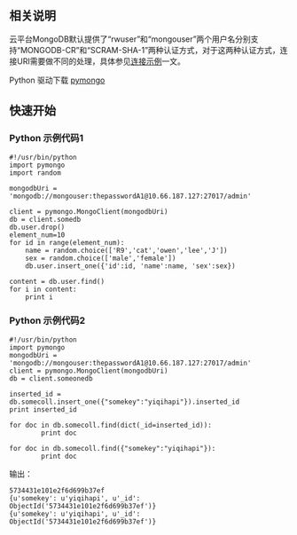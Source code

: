 ## 相关说明
云平台MongoDB默认提供了“rwuser”和“mongouser”两个用户名分别支持“MONGODB-CR”和“SCRAM-SHA-1”两种认证方式，对于这两种认证方式，连接URI需要做不同的处理，具体参见[连接示例](/doc/product/240/3563)一文。

Python 驱动下载 [pymongo](http://pypi.python.org/pypi/pymongo/)

## 快速开始

###  Python 示例代码1

```
#!/usr/bin/python
import pymongo
import random

mongodbUri = 'mongodb://mongouser:thepasswordA1@10.66.187.127:27017/admin'

client = pymongo.MongoClient(mongodbUri)
db = client.somedb
db.user.drop()
element_num=10
for id in range(element_num):
    name = random.choice(['R9','cat','owen','lee','J'])
    sex = random.choice(['male','female'])
    db.user.insert_one({'id':id, 'name':name, 'sex':sex})

content = db.user.find()
for i in content:
    print i

```

###  Python 示例代码2

```
#!/usr/bin/python
import pymongo
mongodbUri = 'mongodb://mongouser:thepasswordA1@10.66.187.127:27017/admin'
client = pymongo.MongoClient(mongodbUri)
db = client.someonedb

inserted_id = db.somecoll.insert_one({"somekey":"yiqihapi"}).inserted_id
print inserted_id

for doc in db.somecoll.find(dict(_id=inserted_id)):
        print doc

for doc in db.somecoll.find({"somekey":"yiqihapi"}):
        print doc
```

输出：


```
5734431e101e2f6d699b37ef
{u'somekey': u'yiqihapi', u'_id': ObjectId('5734431e101e2f6d699b37ef')}
{u'somekey': u'yiqihapi', u'_id': ObjectId('5734431e101e2f6d699b37ef')}
```
